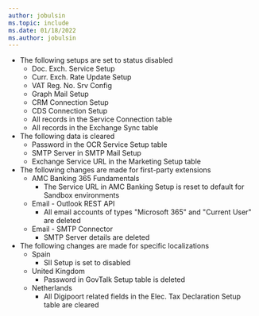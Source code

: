 ```yaml
---
author: jobulsin
ms.topic: include
ms.date: 01/18/2022
ms.author: jobulsin
---
```

- The following setups are set to status disabled
  - Doc. Exch. Service Setup
  - Curr. Exch. Rate Update Setup
  - VAT Reg. No. Srv Config
  - Graph Mail Setup
  - CRM Connection Setup
  - CDS Connection Setup
  - All records in the Service Connection table
  - All records in the Exchange Sync table
- The following data is cleared
  - Password in the OCR Service Setup table
  - SMTP Server in SMTP Mail Setup
  - Exchange Service URL in the Marketing Setup table
- The following changes are made for first-party extensions
  - AMC Banking 365 Fundamentals
    - The Service URL in AMC Banking Setup is reset to default for Sandbox environments
  - Email - Outlook REST API
    - All email accounts of types "Microsoft 365" and "Current User" are deleted
  - Email - SMTP Connector
    - SMTP Server details are deleted
- The following changes are made for specific localizations
  - Spain
    - SII Setup is set to disabled
  - United Kingdom
    - Password in GovTalk Setup table is deleted
  - Netherlands
    - All Digipoort related fields in the Elec. Tax Declaration Setup table are cleared
